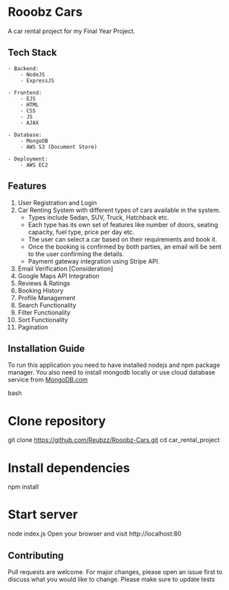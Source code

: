 # Rooobz Cars

A car rental project for my Final Year Project. 
## Tech Stack 
    - Backend:
        - NodeJS 
        - ExpressJS 
        
    - Frontend:
        - EJS
        - HTML
        - CSS
        - JS
        - AJAX

    - Database: 
        - MongoDB
        - AWS S3 (Document Store)
    
    - Deployment:
        - AWS EC2

## Features
1. User Registration and Login
2. Car Renting System with different types of cars available in the system.
    - Types include Sedan, SUV, Truck, Hatchback etc.
    - Each type has its own set of features like number of doors, seating capacity, fuel type, price per day etc.
    - The user can select a car based on their requirements and book it.
    - Once the booking is confirmed by both parties, an email will be sent to the user confirming the details.
    - Payment gateway integration using Stripe API.
3. Email Verification [Consideration]
4. Google Maps API Integration
5. Reviews & Ratings
6. Booking History
7. Profile Management
8. Search Functionality
9. Filter Functionality
10. Sort Functionality
11. Pagination

## Installation Guide
To run this application you need to have installed nodejs and npm package manager. You also need to install mongodb locally or use cloud database service from [MongoDB.com](https://mongodb.com)

bash
# Clone repository
git clone https://github.com/Reubzz/Rooobz-Cars.git
cd car_rental_project

# Install dependencies
npm install

# Start server
node index.js
Open your browser and visit http://localhost:80

## Contributing
Pull requests are welcome. For major changes, please open an issue first to discuss what you would like to change. Please make sure to update tests